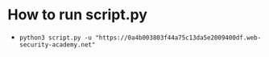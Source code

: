 # How to run script.py

- `python3 script.py -u "https://0a4b003803f44a75c13da5e2009400df.web-security-academy.net"`
